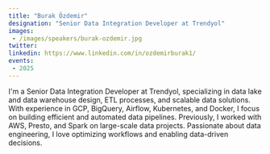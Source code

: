 ```yaml
---
title: "Burak Özdemir"
designation: "Senior Data Integration Developer at Trendyol"
images:
 - /images/speakers/burak-ozdemir.jpg
twitter: 
linkedin: https://www.linkedin.com/in/ozdemirburak1/
events:
 - 2025
---
```


I'm a Senior Data Integration Developer at Trendyol, specializing in data lake and data warehouse design, ETL processes, and scalable data solutions. With experience in GCP, BigQuery, Airflow, Kubernetes, and Docker, I focus on building efficient and automated data pipelines. Previously, I worked with AWS, Presto, and Spark on large-scale data projects. Passionate about data engineering, I love optimizing workflows and enabling data-driven decisions.